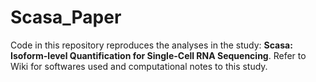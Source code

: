 # Scasa_Paper

Code in this repository reproduces the analyses in the study: __Scasa: Isoform-level Quantification for Single-Cell RNA Sequencing__.
Refer to Wiki for softwares used and computational notes to this study.
